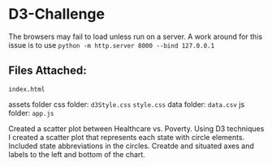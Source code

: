 # D3-Challenge

The browsers may fail to load unless run on a server. A work around for this issue is to use `python -m http.server 8000 --bind 127.0.0.1` 

## Files Attached: 

`index.html` 

assets folder
    css folder: 
      `d3Style.css`
      `style.css` 
    data folder: 
      `data.csv`
    js folder: 
      `app.js`
      
Created a scatter plot between Healthcare vs. Poverty.
Using D3 techniques I created a scatter plot that represents each state with circle elements.
Included state abbreviations in the circles.
Creatde and situated axes and labels to the left and bottom of the chart.
